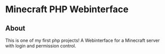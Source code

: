 # Minecraft PHP Webinterface




## About <a name = "about"></a>

This is one of my first php projects! A Webinterface for a Minecraft server with login and permission control. 




